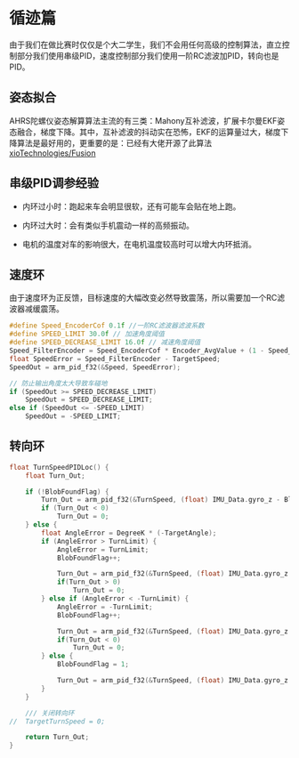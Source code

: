 # 循迹篇

由于我们在做比赛时仅仅是个大二学生，我们不会用任何高级的控制算法，直立控制部分我们使用串级PID，速度控制部分我们使用一阶RC滤波加PID，转向也是PID。

## 姿态拟合

AHRS陀螺仪姿态解算算法主流的有三类：Mahony互补滤波，扩展卡尔曼EKF姿态融合，梯度下降。其中，互补滤波的抖动实在恐怖，EKF的运算量过大，梯度下降算法是最好用的，更重要的是：已经有大佬开源了此算法[xioTechnologies/Fusion](https://github.com/xioTechnologies/Fusion)

## 串级PID调参经验

- 内环过小时：跑起来车会明显很软，还有可能车会贴在地上跑。

- 内环过大时：会有类似手机震动一样的高频振动。

- 电机的温度对车的影响很大，在电机温度较高时可以增大内环抵消。

## 速度环

由于速度环为正反馈，目标速度的大幅改变必然导致震荡，所以需要加一个RC滤波器减缓震荡。

``` c
#define Speed_EncoderCof 0.1f //一阶RC滤波器滤波系数
#define SPEED_LIMIT 30.0f // 加速角度阈值
#define SPEED_DECREASE_LIMIT 16.0f // 减速角度阈值
Speed_FilterEncoder = Speed_EncoderCof * Encoder_AvgValue + (1 - Speed_EncoderCof) * Speed_FilterEncoder;
float SpeedError = Speed_FilterEncoder - TargetSpeed;
SpeedOut = arm_pid_f32(&Speed, SpeedError);

// 防止输出角度太大导致车碰地
if (SpeedOut >= SPEED_DECREASE_LIMIT)
	SpeedOut = SPEED_DECREASE_LIMIT;
else if (SpeedOut <= -SPEED_LIMIT)
	SpeedOut = -SPEED_LIMIT;
```

## 转向环

``` c
float TurnSpeedPIDLoc() {
	float Turn_Out;

	if (!BlobFoundFlag) {
		Turn_Out = arm_pid_f32(&TurnSpeed, (float) IMU_Data.gyro_z - BlobNotFoundTurn);
		if (Turn_Out < 0)
			Turn_Out = 0;
	} else {
		float AngleError = DegreeK * (-TargetAngle);
		if (AngleError > TurnLimit) {
			AngleError = TurnLimit;
			BlobFoundFlag++;

			Turn_Out = arm_pid_f32(&TurnSpeed, (float) IMU_Data.gyro_z - AngleError);
			if(Turn_Out > 0)
				Turn_Out = 0;
		} else if (AngleError < -TurnLimit) {
			AngleError = -TurnLimit;
			BlobFoundFlag++;

			Turn_Out = arm_pid_f32(&TurnSpeed, (float) IMU_Data.gyro_z - AngleError);
			if(Turn_Out < 0)
				Turn_Out = 0;
		} else {
			BlobFoundFlag = 1;

			Turn_Out = arm_pid_f32(&TurnSpeed, (float) IMU_Data.gyro_z - AngleError);
		}
	}

	/// 关闭转向环
//	TargetTurnSpeed = 0;

	return Turn_Out;
}
```

